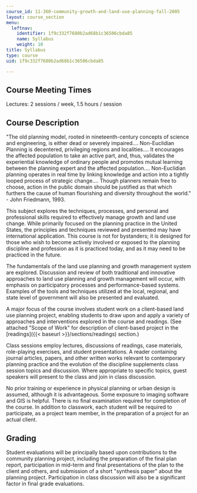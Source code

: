 ```yaml
---
course_id: 11-360-community-growth-and-land-use-planning-fall-2005
layout: course_section
menu:
  leftnav:
    identifier: 1f9c332f7680b2ad68b1c36506cbda85
    name: Syllabus
    weight: 10
title: Syllabus
type: course
uid: 1f9c332f7680b2ad68b1c36506cbda85

---
```


Course Meeting Times
--------------------

Lectures: 2 sessions / week, 1.5 hours / session

Course Description
------------------

"The old planning model, rooted in nineteenth-century concepts of science and engineering, is either dead or severely impaired.... Non-Euclidian Planning is decentered, privileging regions and localities.... It encourages the affected population to take an active part, and, thus, validates the experiential knowledge of ordinary people and promotes mutual learning between the planning expert and the affected population.... Non-Euclidian planning operates in real time by linking knowledge and action into a tightly looped process of strategic change.... Though planners remain free to choose, action in the public domain should be justified as that which furthers the cause of human flourishing and diversity throughout the world." - John Friedmann, 1993.

This subject explores the techniques, processes, and personal and professional skills required to effectively manage growth and land use change. While primarily focused on the planning practice in the United States, the principles and techniques reviewed and presented may have international application. This course is not for bystanders; it is designed for those who wish to become actively involved or exposed to the planning discipline and profession as it is practiced today, and as it may need to be practiced in the future.

The fundamentals of the land use planning and growth management system are explored. Discussion and review of both traditional and innovative approaches to land use planning and growth management will occur, with emphasis on participatory processes and performance-based systems. Examples of the tools and techniques utilized at the local, regional, and state level of government will also be presented and evaluated.

A major focus of the course involves student work on a client-based land use planning project, enabling students to draw upon and apply a variety of approaches and interventions explored in the course and readings. (See attached "Scope of Work" for description of client-based project in the [readings]({{< baseurl >}}/sections/readings) section.)

Class sessions employ lectures, discussions of readings, case materials, role-playing exercises, and student presentations. A reader containing journal articles, papers, and other written works relevant to contemporary planning practice and the evolution of the discipline supplements class session topics and discussion. Where appropriate to specific topics, guest speakers will present to the class and join in class discussion.

No prior training or experience in physical planning or urban design is assumed, although it is advantageous. Some exposure to imaging software and GIS is helpful. There is no final examination required for completion of the course. In addition to classwork, each student will be required to participate, as a project team member, in the preparation of a project for an actual client.

Grading
-------

Student evaluations will be principally based upon contributions to the community planning project, including the preparation of the final plan report, participation in mid-term and final presentations of the plan to the client and others, and submission of a short "synthesis paper" about the planning project. Participation in class discussion will also be a significant factor in final grade evaluations.